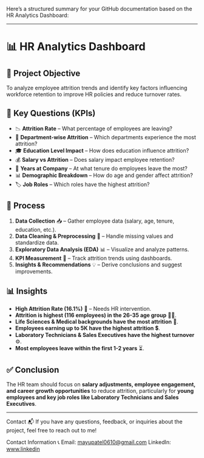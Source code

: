 Here’s a structured summary for your GitHub documentation based on the HR Analytics Dashboard:  

---

# 📊 HR Analytics Dashboard  

## 🎯 Project Objective  
To analyze employee attrition trends and identify key factors influencing workforce retention to improve HR policies and reduce turnover rates.  

## 📌 Key Questions (KPIs)  
- 📉 **Attrition Rate** – What percentage of employees are leaving?  
- 🏢 **Department-wise Attrition** – Which departments experience the most attrition?  
- 🎓 **Education Level Impact** – How does education influence attrition?  
- 💰 **Salary vs Attrition** – Does salary impact employee retention?  
- 📅 **Years at Company** – At what tenure do employees leave the most?  
- 📊 **Demographic Breakdown** – How do age and gender affect attrition?  
- 🏷 **Job Roles** – Which roles have the highest attrition?  

## 🔄 Process  
1. **Data Collection** 📥 – Gather employee data (salary, age, tenure, education, etc.).  
2. **Data Cleaning & Preprocessing** 🧹 – Handle missing values and standardize data.  
3. **Exploratory Data Analysis (EDA)** 📊 – Visualize and analyze patterns.  
4. **KPI Measurement** 📏 – Track attrition trends using dashboards.  
5. **Insights & Recommendations** 💡 – Derive conclusions and suggest improvements.  

## 📊 Insights  
- **High Attrition Rate (16.1%)** 🚨 – Needs HR intervention.  
- **Attrition is highest (116 employees) in the 26-35 age group** 👨‍💼.  
- **Life Sciences & Medical backgrounds have the most attrition** 🏥.  
- **Employees earning up to 5K have the highest attrition** 💲.  
- **Laboratory Technicians & Sales Executives have the highest turnover** ⚙️.  
- **Most employees leave within the first 1-2 years** ⏳.  

## ✅ Conclusion  
The HR team should focus on **salary adjustments, employee engagement, and career growth opportunities** to reduce attrition, particularly for **young employees and key job roles like Laboratory Technicians and Sales Executives**.  

---
Contact 📬
If you have any questions, feedback, or inquiries about the project, feel free to reach out to me!

Contact Information 📞
Email: mayupatel0610@gmail.com
LinkedIn: www.linkedin
